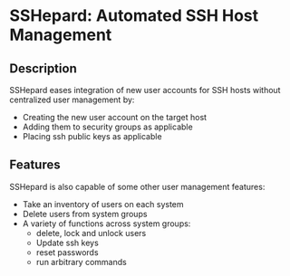 # SSHepard: Automated SSH Host Management

## Description

SSHepard eases integration of new user accounts for SSH hosts without centralized user management by:
* Creating the new user account on the target host
* Adding them to security groups as applicable
* Placing ssh public keys as applicable

## Features

SSHepard is also capable of some other user management features:
* Take an inventory of users on each system
* Delete users from system groups
* A variety of functions across system groups:
    * delete, lock and unlock users
    * Update ssh keys
    * reset passwords
    * run arbitrary commands